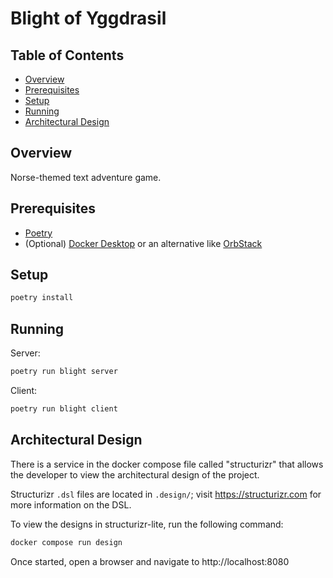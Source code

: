 # Blight of Yggdrasil

## Table of Contents

- [Overview](#overview)
- [Prerequisites](#prerequisites)
- [Setup](#setup)
- [Running](#running)
- [Architectural Design](#architectural-design)

## Overview

Norse-themed text adventure game.


## Prerequisites

- [Poetry](https://python-poetry.org/docs)
- (Optional) [Docker Desktop](https://www.docker.com/products/docker-desktop) or an alternative like [OrbStack](https://orbstack.dev/)

## Setup

```bash
poetry install
```

## Running

Server:

```bash
poetry run blight server
```

Client:

```bash
poetry run blight client
```

## Architectural Design

There is a service in the docker compose file called "structurizr" that allows the developer to view the architectural design of the project.

Structurizr `.dsl` files are located in `.design/`; visit https://structurizr.com for more information on the DSL.

To view the designs in structurizr-lite, run the following command:

```bash
docker compose run design
```

Once started, open a browser and navigate to http://localhost:8080

